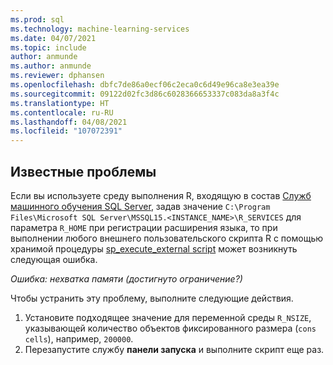 ```yaml
---
ms.prod: sql
ms.technology: machine-learning-services
ms.date: 04/07/2021
ms.topic: include
author: anmunde
ms.author: anmunde
ms.reviewer: dphansen
ms.openlocfilehash: dbfc7de86a0ecf06c2eca0c6d49e96ca8e3ea39e
ms.sourcegitcommit: 09122d02fc3d86c6028366653337c083da8a3f4c
ms.translationtype: HT
ms.contentlocale: ru-RU
ms.lasthandoff: 04/08/2021
ms.locfileid: "107072391"
---
```

## <a name="known-issues"></a>Известные проблемы

Если вы используете среду выполнения R, входящую в состав [Служб машинного обучения SQL Server](../../sql-server-machine-learning-services.md), задав значение `C:\Program Files\Microsoft SQL Server\MSSQL15.<INSTANCE_NAME>\R_SERVICES` для параметра `R_HOME` при регистрации расширения языка, то при выполнении любого внешнего пользовательского скрипта R с помощью хранимой процедуры [sp_execute_external script](../../../relational-databases/system-stored-procedures/sp-execute-external-script-transact-sql.md) может возникнуть следующая ошибка.

*Ошибка: нехватка памяти (достигнуто ограничение?)*

Чтобы устранить эту проблему, выполните следующие действия.
 1. Установите подходящее значение для переменной среды `R_NSIZE`, указывающей количество объектов фиксированного размера (`cons cells`), например, `200000`.
 1. Перезапустите службу **панели запуска** и выполните скрипт еще раз.